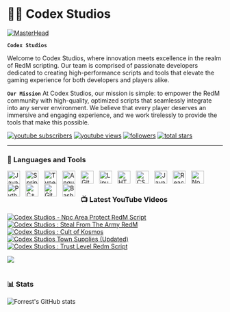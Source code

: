 # 🏄‍♂️ Codex Studios
[![MasterHead](https://media.discordapp.net/attachments/1341689846095286342/1342227814392533002/banner.png?ex=67b8de90&is=67b78d10&hm=b3808f13c008186fbf075abe5d4796cfa46927eade6589237ae0366c6614a1b2&=&format=webp&quality=lossless&width=550&height=208)](https://discord.gg/rCvrpmHfPR)

**`Codex Studios`**

Welcome to Codex Studios, where innovation meets excellence in the realm of RedM scripting. Our team is comprised of passionate developers dedicated to creating high-performance scripts and tools that elevate the gaming experience for both developers and players alike.

**`Our Mission`**
At Codex Studios, our mission is simple: to empower the RedM community with high-quality, optimized scripts that seamlessly integrate into any server environment. We believe that every player deserves an immersive and engaging experience, and we work tirelessly to provide the tools that make this possible.

   <p align="left">
      <a href="https://www.youtube.com/@official.codexstudios?sub_confirmation=1">
         <img alt="youtube subscribers" title="Subscribe to my YouTube channel" src="https://custom-icon-badges.demolab.com/youtube/channel/subscribers/UC2WHjPDvbE6O328n17ZGcfg?color=%23E05D44&label=SUBSCRIBE&logo=video&logoColor=white&style=for-the-badge&labelColor=CE4630"/></a> 
      <a href="https://www.youtube.com/@official.codexstudios">
         <img alt="youtube views" title="YouTube views" src="https://custom-icon-badges.demolab.com/youtube/channel/views/UC2WHjPDvbE6O328n17ZGcfg?color=%23E1AD0E&logo=eye&logoColor=white&style=for-the-badge&labelColor=C79600"/></a> 
      <a href="https://github.com/ForrestKnight?tab=followers">
         <img alt="followers" title="Follow me on Github" src="https://custom-icon-badges.demolab.com/github/followers/ForrestKnight?color=236ad3&labelColor=1155ba&style=for-the-badge&logo=person-add&label=Follow&logoColor=white"/></a>
      <a href="https://github.com/ForrestKnight?tab=repositories&sort=stargazers">
         <img alt="total stars" title="Total stars on GitHub" src="https://custom-icon-badges.demolab.com/github/stars/ForrestKnight?color=55960c&style=for-the-badge&labelColor=488207&logo=star"/></a>
   </p>

---

### 🧰 Languages and Tools

<img align="left" alt="Java" width="30px" style="padding-right:10px;" src="https://cdn.jsdelivr.net/gh/devicons/devicon/icons/java/java-original.svg"/>
<img align="left" alt="Spring" width="30px" style="padding-right:10px;" src="https://cdn.jsdelivr.net/gh/devicons/devicon/icons/spring/spring-original.svg" />
<img align="left" alt="TypeScript" width="30px" style="padding-right:10px;" src="https://cdn.jsdelivr.net/gh/devicons/devicon/icons/typescript/typescript-plain.svg" />
<img align="left" alt="Angular" width="30px" style="padding-right:10px;" src="https://cdn.jsdelivr.net/gh/devicons/devicon/icons/angularjs/angularjs-plain.svg" />
<img align="left" alt="Git" width="30px" style="padding-right:10px;" src="https://cdn.jsdelivr.net/gh/devicons/devicon/icons/git/git-original.svg" />
<img align="left" alt="Linux" width="30px" style="padding-right:10px;" src="https://cdn.jsdelivr.net/gh/devicons/devicon/icons/linux/linux-original.svg" />
<img align="left" alt="HTML" width="30px" style="padding-right:10px;" src="https://cdn.jsdelivr.net/gh/devicons/devicon/icons/html5/html5-plain.svg" />
<img align="left" alt="CSS" width="30px" style="padding-right:10px;" src="https://cdn.jsdelivr.net/gh/devicons/devicon/icons/css3/css3-plain.svg" />
<img align="left" alt="JavaScript" width="30px" style="padding-right:10px;" src="https://cdn.jsdelivr.net/gh/devicons/devicon/icons/javascript/javascript-plain.svg" />
<img align="left" alt="React" width="30px" style="padding-right:10px;" src="https://cdn.jsdelivr.net/gh/devicons/devicon/icons/react/react-original.svg" />
<img align="left" alt="NodeJS" width="30px" style="padding-right:10px;" src="https://cdn.jsdelivr.net/gh/devicons/devicon/icons/nodejs/nodejs-original.svg" />
<img align="left" alt="Python" width="30px" style="padding-right:10px;" src="https://cdn.jsdelivr.net/gh/devicons/devicon/icons/python/python-plain.svg" />
<img align="left" alt="C++" width="30px" style="padding-right:10px;" src="https://cdn.jsdelivr.net/gh/devicons/devicon/icons/cplusplus/cplusplus-line.svg" />
<img align="left" alt="GitHub" width="30px" style="padding-right:10px;" src="https://cdn.jsdelivr.net/gh/devicons/devicon/icons/github/github-original.svg" />
<img align="left" alt="Bash" width="30px" style="padding-right:10px;" src="https://cdn.jsdelivr.net/gh/devicons/devicon/icons/bash/bash-original.svg" />
<br />

#

### 📺 Latest YouTube Videos

<!-- BEGIN YOUTUBE-CARDS -->
[![Codex Studios - Npc Area Protect RedM Script](https://ytcards.demolab.com/?id=ttZx8U4hYxo&title=Codex+Studios+Npc+Area+Protect+Time+%28as+a+Java+dev%29&lang=en&timestamp=1739979902&background_color=%230d1117&title_color=%23ffffff&stats_color=%23dedede&max_title_lines=1&width=250&border_radius=5&duration=1725 "Codex Studios - Npc Area Protect RedM Script")](https://www.youtube.com/watch?v=ttZx8U4hYxo)
[![Codex Studios : Steal From The Army RedM](https://ytcards.demolab.com/?id=4SSv9tFEq2s&title=Steal+From+The+Army&lang=en&timestamp=1738947638&background_color=%230d1117&title_color=%23ffffff&stats_color=%23dedede&max_title_lines=1&width=250&border_radius=5&duration=33 "Codex Studios : Steal From The Army RedM")](https://www.youtube.com/watch?v=4SSv9tFEq2s&)
[![Codex Studios : Cult of Kosmos](https://ytcards.demolab.com/?id=0pz4alua08g&title=Codex+Studios+Cult+ofs+Kosmo&lang=en&timestamp=1738774838&background_color=%230d1117&title_color=%23ffffff&stats_color=%23dedede&max_title_lines=1&width=250&border_radius=5&duration=31 "Codex Studios : Cult of Kosmos")](https://www.youtube.com/watch?v=0pz4alua08g)
[![Codex Studios Town Supplies (Updated)](https://ytcards.demolab.com/?id=lJzx55KGh88&title=Codex+Studios+Town+Supplies&lang=en&timestamp=1738602059&background_color=%230d1117&title_color=%23ffffff&stats_color=%23dedede&max_title_lines=1&width=250&border_radius=5&duration=68 "Codex Studios Town Supplies (Updated)")](https://www.youtube.com/watch?v=lJzx55KGh88)
[![Codex Studios : Trust Level Redm Script](https://ytcards.demolab.com/?id=lVidCaJD-3U&title=Codex+Studios+Trust+Level&lang=en&timestamp=1738515615&background_color=%230d1117&title_color=%23ffffff&stats_color=%23dedede&max_title_lines=1&width=250&border_radius=5&duration=61 "Codex Studios : Trust Level Redm Script")](https://www.youtube.com/watch?v=lVidCaJD-3U)

<!-- END YOUTUBE-CARDS -->

[<img src="https://custom-icon-badges.demolab.com/badge/-Subscribe%20For%20More-red?style=for-the-badge&logo=video&logoColor=white"/>](https://www.youtube.com/c/@official.codexstudios?sub_confirmation=1)

#

### 📊 Stats

![Forrest's GitHub stats](https://github-readme-stats.vercel.app/api?username=Codex-Stud1os&show_icons=true&theme=gruvbox)

<!-- ![GitHub Streak](https://streak-stats.demolab.com?user=ForrestKnight&theme=gruvbox&border_radius=4.5) -->

#
<!--
<details>
 <summary><h3>📢 Codex Studios</h3></summary>
What We Offer
Optimized Scripts for RedM:
Our library boasts a wide array of scripts tailored for various gameplay styles. Whether you’re enhancing criminal activities, embarking on treasure hunts, or crafting unique mechanics, our solutions are designed for peak performance and reliability.

Criminal Missions and Storylines:
Dive into the world of crime with our criminal mission scripts that feature engaging storylines and a trust level  system. Experience the thrill of pursuing your objectives while facing the consequences of your actions, adding depth to your gameplay.

Custom Scripts:
Need something unique? With our library, custom scripts can be created to suit your specific needs and visions. We empower developers to build bespoke experiences that enrich their servers.

Codex Script Bridge:
Our innovative Codex Script Bridge facilitates effortless integration between VORP Core and RSG frameworks. This bridge ensures that developers can leverage the strengths of both systems, creating a cohesive and dynamic gameplay experience.

SYN Clan Script Addon:
As the first addon for the SYN Clan Script, we offer a robust supplies system for towns, enhancing the functionality and realism of your server. Manage resources strategically to improve your gameplay dynamics.

Commitment to Quality:
We pride ourselves on delivering scripts that undergo rigorous testing and refinement. Our commitment to quality means you can trust that our products will perform reliably, even under demanding conditions.

Ongoing Support and Updates:
At Codex Studios, we understand the importance of continuous improvement. We provide daily updates and dedicated support to ensure our scripts remain at the forefront of innovation. Your success is our priority, and we’re here to assist you every step of the way.

Join Our Community
We invite you to join our thriving community of developers and enthusiasts. Collaborate, share ideas, and gain insights from fellow members to enhance your scripting skills and enrich your server's gameplay.

Thank you for choosing Codex Studios as your trusted partner in RedM development. Together, let’s build extraordinary worlds and unforgettable experiences.

✨ Let’s create something amazing together ✨

-->
[website]: https://codex-studios.tebex.io
[youtube]: https://www.youtube.com/@official.codexstudios
